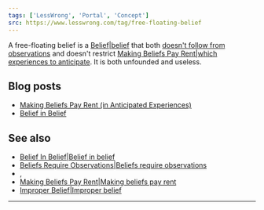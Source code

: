 ```yaml
---
tags: ['LessWrong', 'Portal', 'Concept']
src: https://www.lesswrong.com/tag/free-floating-belief
---
```


A free-floating belief is a [Belief|belief](https://www.lesswrong.com/tag/belief) that both [doesn't follow from observations](https://www.lesswrong.com/tag/beliefs-require-observations) and doesn't restrict [Making Beliefs Pay Rent|which experiences to anticipate](https://www.lesswrong.com/tag/making-beliefs-pay-rent). It is both unfounded and useless.

## Blog posts
- [Making Beliefs Pay Rent (in Anticipated Experiences)](http://lesswrong.com/lw/i3/making_beliefs_pay_rent_in_anticipated_experiences/)
- [Belief in Belief](http://lesswrong.com/lw/i4/belief_in_belief/)

## See also
- [Belief In Belief|Belief in belief](https://www.lesswrong.com/tag/belief-in-belief)
- [Beliefs Require Observations|Beliefs require observations](https://www.lesswrong.com/tag/beliefs-require-observations)
- , 
- [Making Beliefs Pay Rent|Making beliefs pay rent](https://www.lesswrong.com/tag/making-beliefs-pay-rent)
- [Improper Belief|Improper belief](https://www.lesswrong.com/tag/improper-belief)





---

